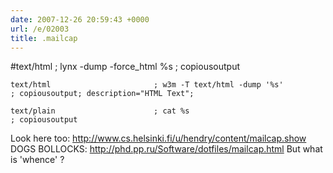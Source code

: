 ```yaml
---
date: 2007-12-26 20:59:43 +0000
url: /e/02003
title: .mailcap
---
```


#text/html                      ; lynx -dump -force_html %s             ; copiousoutput

	text/html                       ; w3m -T text/html -dump '%s'           ; copiousoutput; description="HTML Text";

	text/plain                      ; cat %s                                ; copiousoutput
Look here too:
http://www.cs.helsinki.fi/u/hendry/content/mailcap.show
DOGS BOLLOCKS:
http://phd.pp.ru/Software/dotfiles/mailcap.html
But what is 'whence' ?
